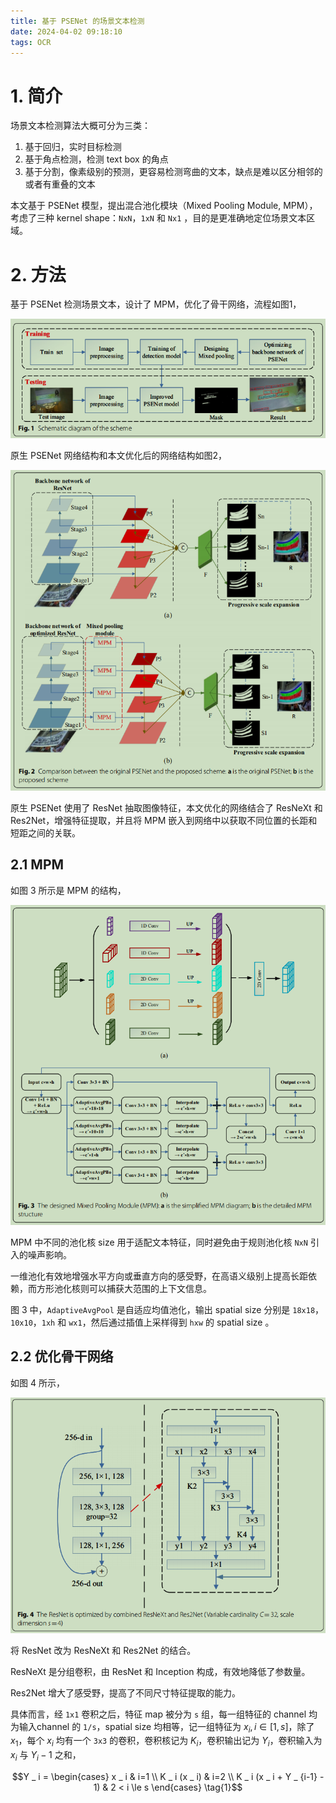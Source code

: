 ```yaml
---
title: 基于 PSENet 的场景文本检测
date: 2024-04-02 09:18:10
tags: OCR
---
```


# 1. 简介

场景文本检测算法大概可分为三类：

1. 基于回归，实时目标检测
2. 基于角点检测，检测 text box 的角点
3. 基于分割，像素级别的预测，更容易检测弯曲的文本，缺点是难以区分相邻的或者有重叠的文本

本文基于 PSENet 模型，提出混合池化模块（Mixed Pooling Module, MPM），考虑了三种 kernel shape：`NxN`，`1xN` 和 `Nx1` ，目的是更准确地定位场景文本区域。

# 2. 方法

基于 PSENet 检测场景文本，设计了 MPM，优化了骨干网络，流程如图1，

![](/images/ocr/psenet_based_1.png)

原生 PSENet 网络结构和本文优化后的网络结构如图2，

![](/images/ocr/psenet_based_2.png)

原生 PSENet 使用了 ResNet 抽取图像特征，本文优化的网络结合了 ResNeXt 和 Res2Net，增强特征提取，并且将 MPM 嵌入到网络中以获取不同位置的长距和短距之间的关联。

## 2.1 MPM

如图 3 所示是 MPM 的结构，

![](/images/ocr/psenet_based_3.png)

MPM 中不同的池化核 size 用于适配文本特征，同时避免由于规则池化核 `NxN` 引入的噪声影响。

一维池化有效地增强水平方向或垂直方向的感受野，在高语义级别上提高长距依赖，而方形池化核则可以捕获大范围的上下文信息。

图 3 中，`AdaptiveAvgPool` 是自适应均值池化，输出 spatial size 分别是 `18x18`，`10x10`，`1xh` 和 `wx1`，然后通过插值上采样得到 `hxw` 的 spatial size 。

## 2.2 优化骨干网络

如图 4 所示，

![](/images/ocr/psenet_based_4.png)

将 ResNet 改为 ResNeXt 和 Res2Net 的结合。

ResNeXt 是分组卷积，由 ResNet 和 Inception 构成，有效地降低了参数量。

Res2Net 增大了感受野，提高了不同尺寸特征提取的能力。

具体而言，经 `1x1` 卷积之后，特征 map 被分为 `s` 组，每一组特征的 channel 均为输入channel 的 `1/s`，spatial size 均相等，记一组特征为 $x _ i, i \in [1,s]$，除了 $x _ 1$，每个 $x _ i$ 均有一个 `3x3` 的卷积，卷积核记为 $K _ i$，卷积输出记为 $Y _ i$，卷积输入为 $x _ i$ 与 $Y _ i - 1$ 之和，

$$Y _ i = \begin{cases} x _ i & i=1 
\\ K _ i (x _ i) & i=2 
\\ K _ i (x _ i + Y _ {i-1} - 1) & 2 < i \le s \end{cases} \tag{1}$$